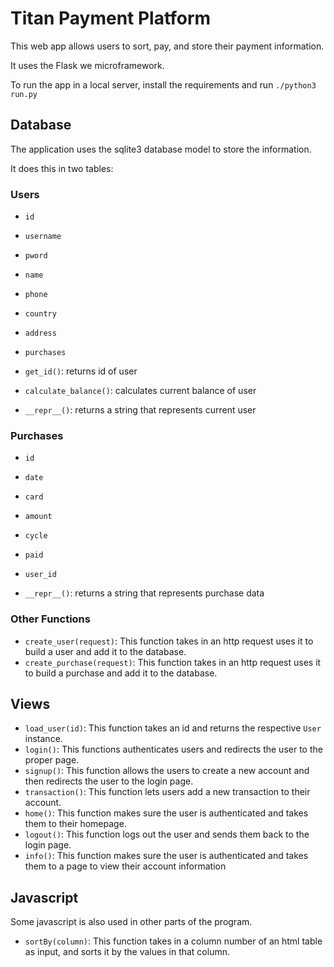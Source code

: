 # Titan Payment Platform

This web app allows users to sort, pay, and store their payment information.

It uses the Flask we microframework.

To run the app in a local server, install the requirements and run `./python3 run.py`

## Database

The application uses the sqlite3 database model to store the information.

It does this in two tables:

### Users

- `id`
- `username`
- `pword`
- `name`
- `phone`
- `country`
- `address`
- `purchases`

- `get_id()`: returns id of user
- `calculate_balance()`: calculates current balance of user
- `__repr__()`: returns a string that represents current user 


### Purchases
- `id`
- `date`
- `card`
- `amount`
- `cycle`
- `paid`
- `user_id`

- `__repr__()`: returns a string that represents purchase data

### Other Functions
- `create_user(request)`: This function takes in an http request uses it to build a user and add it to the database.
- `create_purchase(request)`: This function takes in an http request uses it to build a purchase and add it to the database.

## Views

- `load_user(id)`: This function takes an id and returns the respective `User` instance.
- `login()`: This functions authenticates users and redirects the user to the proper page.
- `signup()`: This function allows the users to create a new account and then redirects the user to the login page.
- `transaction()`: This function lets users add a new transaction to their account.
- `home()`: This function makes sure the user is authenticated and takes them to their homepage.
- `logout()`: This function logs out the user and sends them back to the login page.
- `info()`: This function makes sure the user is authenticated and takes them to a page to view their account information


## Javascript

Some javascript is also used in other parts of the program.

- `sortBy(column)`: This function takes in a column number of an html table as input, and sorts it by the values in that column.


